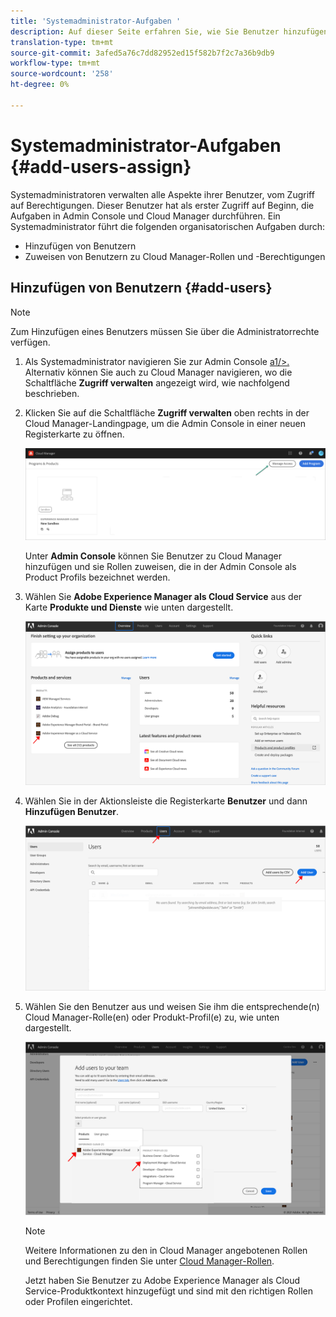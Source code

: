 ```yaml
---
title: 'Systemadministrator-Aufgaben '
description: Auf dieser Seite erfahren Sie, wie Sie Benutzer hinzufügen und sie als Systemadministrator Cloud Manager-Rollen zuweisen
translation-type: tm+mt
source-git-commit: 3afed5a76c7dd82952ed15f582b7f2c7a36b9db9
workflow-type: tm+mt
source-wordcount: '258'
ht-degree: 0%

---
```



# Systemadministrator-Aufgaben {#add-users-assign}

Systemadministratoren verwalten alle Aspekte ihrer Benutzer, vom Zugriff auf Berechtigungen. Dieser Benutzer hat als erster Zugriff auf Beginn, die Aufgaben in Admin Console und Cloud Manager durchführen.
Ein Systemadministrator führt die folgenden organisatorischen Aufgaben durch:

* Hinzufügen von Benutzern
* Zuweisen von Benutzern zu Cloud Manager-Rollen und -Berechtigungen

## Hinzufügen von Benutzern {#add-users}

>[!NOTE]
>Zum Hinzufügen eines Benutzers müssen Sie über die Administratorrechte verfügen.

1. Als Systemadministrator navigieren Sie zur Admin Console [a1/>. ](https://adminconsole.adobe.com) Alternativ können Sie auch zu Cloud Manager navigieren, wo die Schaltfläche **Zugriff verwalten** angezeigt wird, wie nachfolgend beschrieben.

1. Klicken Sie auf die Schaltfläche **Zugriff verwalten** oben rechts in der Cloud Manager-Landingpage, um die Admin Console in einer neuen Registerkarte zu öffnen.

   ![](/help/onboarding/getting-access-to-aem-in-cloud/assets/sys-admin5.png)

   Unter **Admin Console** können Sie Benutzer zu Cloud Manager hinzufügen und sie Rollen zuweisen, die in der Admin Console als Product Profils bezeichnet werden.

1. Wählen Sie **Adobe Experience Manager als Cloud Service** aus der Karte **Produkte und Dienste** wie unten dargestellt.

   ![](/help/onboarding/what-is-required/assets/admin-console-1.png)

1. Wählen Sie in der Aktionsleiste die Registerkarte **Benutzer** und dann **Hinzufügen Benutzer**.

   ![](/help/onboarding/what-is-required/assets/admin-console-2.png)

1. Wählen Sie den Benutzer aus und weisen Sie ihm die entsprechende(n) Cloud Manager-Rolle(en) oder Produkt-Profil(e) zu, wie unten dargestellt.

   ![](/help/onboarding/what-is-required/assets/admin-console-3.png)

   >[!NOTE]
   >Weitere Informationen zu den in Cloud Manager angebotenen Rollen und Berechtigungen finden Sie unter [Cloud Manager-Rollen](/help/onboarding/what-is-required/user-roles-permissions.md).

   Jetzt haben Sie Benutzer zu Adobe Experience Manager als Cloud Service-Produktkontext hinzugefügt und sind mit den richtigen Rollen oder Profilen eingerichtet.

